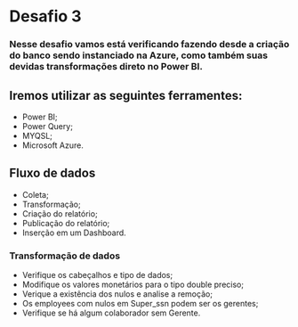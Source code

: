 # Desafio 3

### Nesse desafio vamos está verificando fazendo desde a criação do banco sendo instanciado na Azure, como também suas devidas transformações direto no Power BI.

## Iremos utilizar as seguintes ferramentes:
- Power BI;
- Power Query;
- MYQSL;
- Microsoft Azure.

## Fluxo de dados
- Coleta;
- Transformação;
- Criação do relatório;
- Publicação do relatório;
- Inserção em um Dashboard.

### Transformação de dados
- Verifique os cabeçalhos e tipo de dados;
- Modifique os valores monetários para o tipo double preciso;
- Verique a existência dos nulos e analise a remoção;
- Os employees com nulos em Super_ssn podem ser os gerentes;
- Verifique se há algum colaborador sem Gerente.

